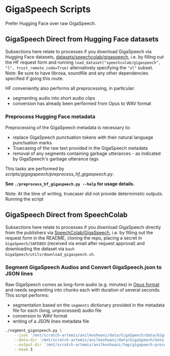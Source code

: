 # GigaSpeech Scripts

Prefer Hugging Face over raw GigaSpeech.

## GigaSpeech Direct from Hugging Face datasets

Subsections here relate to processes if you download GigaSpeech via Hugging Face datasets, [datasets/speechcolab/gigaspeech](https://huggingface.co/datasets/speechcolab/gigaspeech), i.e. by filling out the HF request form and running `load_dataset("speechcolab/gigaspeech", "l", trust_remote_code=True)` alternatively specifying the `"xl"` subset. Note: Be sure to have librosa, soundfile and any other dependencies specified if going this route.

HF conveniently also performs all preprocessing, in particular:
- segmenting audio into short audio clips
- conversion has already been performed from Opus to WAV format

### Preprocess Hugging Face metadata

Preprocessing of the GigaSpeech metadata is necessary to:
- replace GigaSpeech punctuation tokens with their natural language punctuation marks
- Truecasing of the raw text provided in the GigaSpeech metadata
- removal of any segments containing garbage utterances - as indicated by GigaSpeech's garbage utterance tags

This tasks are performed by _scripts/gigagspeech/preprocess_hf_gigaspeech.py_.

**See `./preprocess_hf_gigaspeech.py --help` for usage details.**

Note: At the time of writing, truecaser did not provide deterministic outputs. Running the script

## GigaSpeech Direct from SpeechColab

Subsections here relate to processes if you download GigaSpeech directly from the publishers via [SpeechColab/GigaSpeech](https://github.com/SpeechColab/GigaSpeech), i.e. by filling out the request form in the README, cloning the repo, placing a secret in `GigaSpeech/SAFEBOX` (received via email after request approval) and downloading the dataset via `bash GigaSpeech/utils/download_gigaspeech.sh`.

### Segment GigaSpeech Audios and Convert GigaSpeech.json to JSON lines

Raw GigaSpeech comes as long-form audio (e.g. minutes) in [Opus format](https://en.wikipedia.org/wiki/Opus_(audio_format)) and needs segmenting into chunks each with duration of several seconds. This script performs:
- segmentation based on the `segments` dictionary provided in the metadata file for each (long, unprocessed) audio file
- conversion to WAV format
- writing of a JSON lines metadata file

```bash
./segment_gigaspeech.py \
    --json '/mnt/scratch-artemis/anilkeshwani/data/GigaSpeech/data/GigaSpeech.json' \
    --data-dir '/mnt/scratch-artemis/anilkeshwani/data/GigaSpeech/data' \
    --output-dir '/mnt/scratch-artemis/anilkeshwani/tmp/gigapeech-processed-test'  \
    --head 3
```
